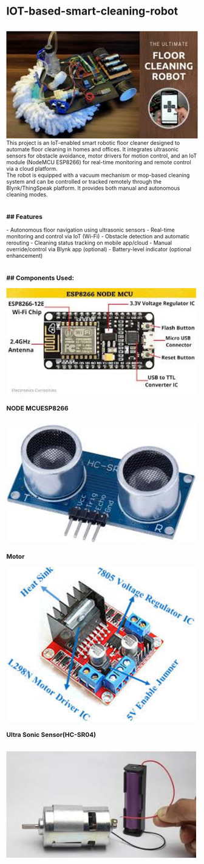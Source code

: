 # IOT-based-smart-cleaning-robot
<br>
<img src="https://github.com/akankshapingale1407/IOT-based-smart-cleaning-robot/blob/main/smart%20robot.jpg" width="1000"/>
<br>
This project is an IoT-enabled smart robotic floor cleaner designed to automate floor cleaning in homes and offices. It integrates ultrasonic sensors for obstacle avoidance, motor drivers for motion control, and an IoT module (NodeMCU ESP8266) for real-time monitoring and remote control via a cloud platform.
<br>
The robot is equipped with a vacuum mechanism or mop-based cleaning system and can be controlled or tracked remotely through the Blynk/ThingSpeak platform. It provides both manual and autonomous cleaning modes.
<br><br>
<h3>## Features</h3>
- Autonomous floor navigation using ultrasonic sensors
- Real-time monitoring and control via IoT (Wi-Fi)
- Obstacle detection and automatic rerouting
- Cleaning status tracking on mobile app/cloud
- Manual override/control via Blynk app (optional)
- Battery-level indicator (optional enhancement)
<br><br>
<h3>## Components Used:</h3>
<img src="https://github.com/akankshapingale1407/IOT-based-smart-cleaning-robot/blob/main/ESP8266.jpg" width="500"/>
<br>
<h3> NODE MCUESP8266</h3>
<br>
<img src="https://github.com/akankshapingale1407/IOT-based-smart-cleaning-robot/blob/main/Ulatra%20sonic%20image.jpg" width="500"/>
<br>
<h3> Motor </h3>
<img src="https://github.com/akankshapingale1407/IOT-based-smart-cleaning-robot/blob/main/L298N%20MOTOR%20driver.jpg" width="500"/>

<h3>Ultra Sonic Sensor(HC-SR04)</h3>
<br>
<img src="https://github.com/akankshapingale1407/IOT-based-smart-cleaning-robot/blob/main/Dc%20motor%20with%20wheels%20hd%20images.jpg" width="500"/>

